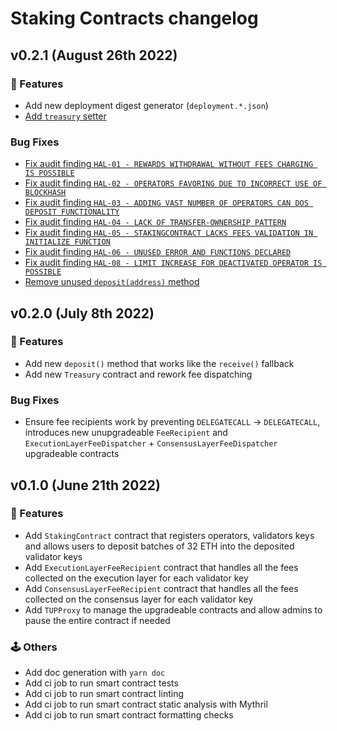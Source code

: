# Staking Contracts changelog

## v0.2.1 (August 26th 2022)

### :dizzy: Features

- Add new deployment digest generator (`deployment.*.json`)
- [Add `treasury` setter](https://github.com/kilnfi/staking-contracts/pull/48)
  
### Bug Fixes

- [Fix audit finding `HAL-01 - REWARDS WITHDRAWAL WITHOUT FEES CHARGING IS POSSIBLE`](https://github.com/kilnfi/staking-contracts/pull/55)
- [Fix audit finding `HAL-02 - OPERATORS FAVORING DUE TO INCORRECT USE OF BLOCKHASH`](https://github.com/kilnfi/staking-contracts/pull/53)
- [Fix audit finding `HAL-03 - ADDING VAST NUMBER OF OPERATORS CAN DOS DEPOSIT FUNCTIONALITY`](https://github.com/kilnfi/staking-contracts/pull/50)
- [Fix audit finding `HAL-04 - LACK OF TRANSFER-OWNERSHIP PATTERN`](https://github.com/kilnfi/staking-contracts/pull/54)
- [Fix audit finding `HAL-05 - STAKINGCONTRACT LACKS FEES VALIDATION IN INITIALIZE FUNCTION`](https://github.com/kilnfi/staking-contracts/pull/52)
- [Fix audit finding `HAL-06 - UNUSED ERROR AND FUNCTIONS DECLARED`](https://github.com/kilnfi/staking-contracts/pull/56)
- [Fix audit finding `HAL-08 - LIMIT INCREASE FOR DEACTIVATED OPERATOR IS POSSIBLE`](https://github.com/kilnfi/staking-contracts/pull/49)
- [Remove unused `deposit(address)` method](https://github.com/kilnfi/staking-contracts/pull/57)

## v0.2.0 (July 8th 2022)

### :dizzy: Features

- Add new `deposit()` method that works like the `receive()` fallback
- Add new `Treasury` contract and rework fee dispatching

### Bug Fixes

- Ensure fee recipients work by preventing `DELEGATECALL` -> `DELEGATECALL`, introduces new unupgradeable `FeeRecipient` and `ExecutionLayerFeeDispatcher` + `ConsensusLayerFeeDispatcher` upgradeable contracts

## v0.1.0 (June 21th 2022)

### :dizzy: Features

- Add `StakingContract` contract that registers operators, validators keys and allows users to deposit batches of 32 ETH into the deposited validator keys
- Add `ExecutionLayerFeeRecipient` contract that handles all the fees collected on the execution layer for each validator key
- Add `ConsensusLayerFeeRecipient` contract that handles all the fees collected on the consensus layer for each validator key
- Add `TUPProxy` to manage the upgradeable contracts and allow admins to pause the entire contract if needed

### 🕹️ Others

- Add doc generation with `yarn doc`
- Add ci job to run smart contract tests
- Add ci job to run smart contract linting
- Add ci job to run smart contract static analysis with Mythril
- Add ci job to run smart contract formatting checks